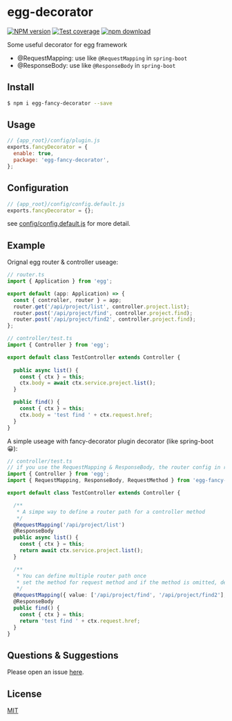 # egg-decorator

[![NPM version][npm-image]][npm-url]
[![Test coverage][codecov-image]][codecov-url]
[![npm download][download-image]][download-url]

[npm-image]: https://img.shields.io/npm/v/egg-fancy-decorator.svg?style=flat-square
[npm-url]: https://npmjs.org/package/egg-fancy-decorator
[codecov-image]: https://img.shields.io/codecov/c/github/bruce007lee/egg-fancy-decorator.svg?style=flat-square
[codecov-url]: https://codecov.io/github/bruce007lee/egg-fancy-decorator?branch=main
[david-url]: https://david-dm.org/eggjs/egg-fancy-decorator
[snyk-image]: https://snyk.io/test/npm/egg-fancy-decorator/badge.svg?style=flat-square
[snyk-url]: https://snyk.io/test/npm/egg-fancy-decorator
[download-image]: https://img.shields.io/npm/dm/egg-fancy-decorator.svg?style=flat-square
[download-url]: https://npmjs.org/package/egg-fancy-decorator

<!--
Description here.
-->

Some useful decorator for egg framework

- @RequestMapping: use like `@RequestMapping` in `spring-boot`
- @ResponseBody: use like `@ResponseBody` in `spring-boot`

## Install

```bash
$ npm i egg-fancy-decorator --save
```

## Usage

```js
// {app_root}/config/plugin.js
exports.fancyDecorator = {
  enable: true,
  package: 'egg-fancy-decorator',
};
```

## Configuration

```js
// {app_root}/config/config.default.js
exports.fancyDecorator = {};
```

see [config/config.default.js](config/config.default.js) for more detail.

## Example

Orignal egg router & controller useage:

```typescript
// router.ts
import { Application } from 'egg';

export default (app: Application) => {
  const { controller, router } = app;
  router.get('/api/project/list', controller.project.list);
  router.post('/api/project/find', controller.project.find);
  router.post('/api/project/find2', controller.project.find);
};

```

```typescript
// controller/test.ts
import { Controller } from 'egg';

export default class TestController extends Controller {
  
  public async list() {
    const { ctx } = this;
    ctx.body = await ctx.service.project.list();
  }

  public find() {
    const { ctx } = this;
    ctx.body = 'test find ' + ctx.request.href;
  }
}
```


A simple useage with fancy-decorator plugin decorator (like spring-boot 😀):

```typescript
// controller/test.ts
// if you use the RequestMapping & ResponseBody, the router config in router.js can be omitted.
import { Controller } from 'egg';
import { RequestMapping, ResponseBody, RequestMethod } from 'egg-fancy-decorator';

export default class TestController extends Controller {

  /**
   * A simpe way to define a router path for a controller method
   */
  @RequestMapping('/api/project/list')
  @ResponseBody
  public async list() {
    const { ctx } = this;
    return await ctx.service.project.list();
  }

  /**
   * You can define multiple router path once
   * set the method for request method and if the method is omitted, default method is GET.
   */
  @RequestMapping({ value: ['/api/project/find', '/api/project/find2'], method: RequestMethod.POST })
  @ResponseBody
  public find() {
    const { ctx } = this;
    return 'test find ' + ctx.request.href;
  }
}
```

## Questions & Suggestions

Please open an issue [here](https://github.com/bruce007lee/egg-fancy-decorator/issues).

## License

[MIT](LICENSE)
